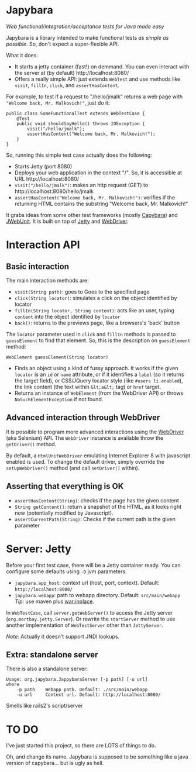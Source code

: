 Japybara
========

_Web functional/integration/acceptance tests for Java made easy_

Japybara is a library intended to make functional tests *as simple as possible*. So, don't expect a
super-flexible API.

What it does:

* It starts a jetty container (fast!) on demmand. You can even interact with the server at
(by default) http://localhost:8080/
* Offers a really simple API: just extends `WebTest` and use methods like `visit`, `fillIn`, `click`, and
`assertHasContent`.

For example, to test if a request to "/hello/jmalk" returns a web page with `"Welcome back, Mr. Malkovich!"`,
just do it:

    public class SomeFunctionalTest extends WebTestCase {
        @Test
        public void shouldSayHello() throws IOException {
            visit("/hello/jmalk");
            assertHasContent("Welcome back, Mr. Malkovich!");
        }
    }

So, running this simple test case actually does the following:

* Starts Jetty (port 8080)
* Deploys your web application in the context "/". So, it is accessible at URL http://localhost:8080/
* `visit("/hello/jmalk")`: makes an http request (GET) to http://localhost:8080/hello/jmalk
* `assertHasContent("Welcome back, Mr. Malkovich!")`: verifies if the returning HTML contains the substring
  "Welcome back, Mr. Malkovich!"

It grabs ideas from some other test frameworks (mostly [Capybara](https://github.com/jnicklas/capybara))
and [JWebUnit](http://jwebunit.sourceforge.net/). It is built on top of [Jetty](http://jetty.codehaus.org/jetty/) and
[WebDriver](http://seleniumhq.org/docs/03_webdriver.html).

Interaction API
===============

Basic interaction
-----------------

The main interaction methods are:

* `visit(String path)`: goes to Goes to the specified page
* `click(String locator)`: simulates a click on the object identified by locator
* `fillIn(String locator, String content)`: acts like an user, typing `content` into the object identified by `locator`
* `back()`: returns to the previews page, like a browsers's 'back' button

The `locator` parameter used in `click` and `fillIn` methods is passed to `guessElement`
to find that element. So, this is the description on `guessElement` method:

`WebElement guessElement(String locator)`
* Finds an object using a kind of fussy approach. It works if the given <code>locator</code> is an `id` or `name`
attribute, or if it identifies a `label` (so it returns the target field), or CSS/JQuery locator style (like
`#users li.enabled`), the link content (the text within `&lt;a&lt;` tag) or `href` target.
* Returns an instance of `WebElement` (from the WebDriver API) or throws `NoSuchElementException` if not found.

Advanced interaction through WebDriver
--------------------------------------

It is possible to program more advanced interactions using the [WebDriver](http://seleniumhq.org/docs/03_webdriver.html)
(aka Selenium) API. The `WebDriver` instance is available throw the `getDriver()` method.

By default, a `HtmlUnitWebDriver` emulating Internet Explorer 8 with javascript enabled is used. To change the default
driver, simply override the `setUpWebDriver()` method (and call `setDriver()` within).

Asserting that everything is OK
-------------------------------

* `assertHasContent(String)`: checks if the page has the given content
* `String getContent()`: return a snapshot of the HTML, as it looks right now (potentially modified by Javascript).
* `assertCurrentPath(String)`: Checks if the current path is the given parameter

Server: Jetty
=============

Before your first test case, there will be a Jetty container ready. You can configure some defaults using `-D` jvm
parameters:
* `japybara.app_host`: context url (host, port, context). Default: `http://localhost:8080/`
* `japybara.webapp`: path to webapp directory. Default: `src/main/webapp` *Tip:* use maven plus
[war:inplace](http://maven.apache.org/plugins/maven-war-plugin/index.html).

In `WebTestCase`, call `server.getWebServer()` to access the Jetty server (`org.mortbay.jetty.Server`). Or rewrite
the `startServer` method to use another implementation of `WebTestServer` other than `JettyServer`.

*Note:* Actually it doesn't support JNDI lookups.

Extra: standalone server
------------------------

There is also a standalone server:

    Usage: org.japybara.JappybaraServer [-p path] [-u url]
    where
        -p path    Webapp path. Default: ./src/main/webapp
        -u url     Context url. Default: http://localhost:8080/

Smells like rails2's script/server

TO DO
=====
I've just started this project, so there are LOTS of things to do.

Oh, and change its name. Japybara is supposed to be something like a java version of capybara... but is ugly as hell.
